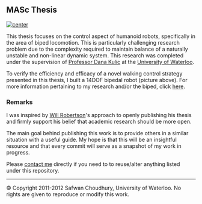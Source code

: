 <!--
Safwan Choudhury, MASc   
Electrical Engineering, Systems & Controls   

Adaptive Systems Laboratory   
University of Waterloo. Ontario, Canada.
-->

## MASc Thesis

[![center](http://safwanc.com/github/gitreadme.png)][1]

This thesis focuses on the control aspect of humanoid robots, specifically in the area of biped locomotion. This is particularly challenging research problem due to the complexity required to maintain balance of a naturally unstable and non-linear dynamic system. This research was completed under the supervision of [Professor Dana Kulic][3] at the [University of Waterloo][6]. 

To verify the efficiency and efficacy of a novel walking control strategy presented in this thesis, I built a 14DOF bipedal robot (picture above). For more information pertaining to my research and/or the biped, click [here][1].


### Remarks

I was inspired by [Will Robertson][5]'s approach to openly publishing his thesis and firmly support his belief that academic research should be more open.  

The main goal behind publishing this work is to provide others in a similar situation with a useful guide. My hope is that this will be an insightful resource and that every commit will serve as a snapshot of my work in progress. 

Please [contact me][4] directly if you need to to reuse/alter anything listed under this repository.

---

&copy; Copyright 2011-2012 Safwan Choudhury, University of Waterloo. No rights are given to reproduce or modify this work. 

<!--
### Timeline

**April 19, 2012** - Started freaking out about thesis and decided to download the standard [UW E-Thesis Template](http://saw.uwaterloo.ca/latex/). 

**June 18, 2011** - Graduated with a [BASc](http://sfwn.in/FyfA) in Electrical Engineering from the University of Waterloo. 

**January 1, 2011** - Accepted to combined BASc/MASc program at the University of Waterloo under the supervision of Supervisor: [Professor Dana Kuli&cacute;][3].
-->

<!--- Link List --> 
[1]: https://ece.uwaterloo.ca/~schoudhu/research/
[2]: https://ece.uwaterloo.ca/~dkulic/
[3]: https://ece.uwaterloo.ca/~dkulic/people-dana.html
[4]: https://ece.uwaterloo.ca/~schoudhu/contact/
[5]: https://github.com/wspr/thesis
[6]: https://www.uwaterloo.ca/